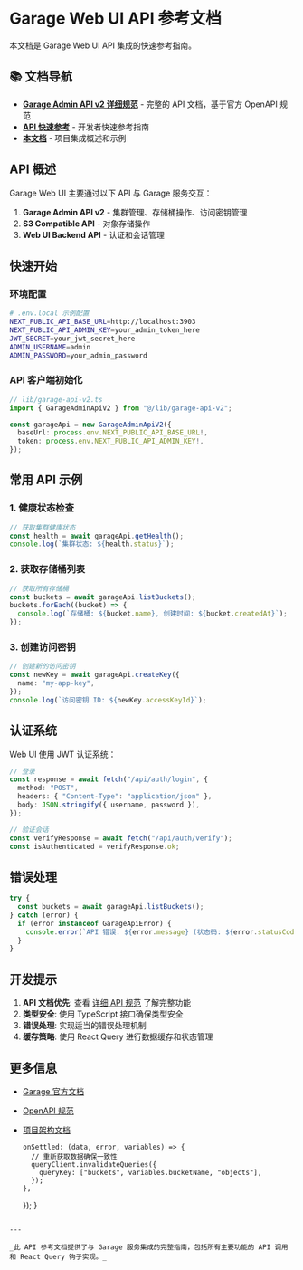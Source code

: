 # Garage Web UI API 参考文档

本文档是 Garage Web UI API 集成的快速参考指南。

## 📚 文档导航

- **[Garage Admin API v2 详细规范](./docs/garage-admin-api-v2-spec.md)** - 完整的 API 文档，基于官方 OpenAPI 规范
- **[API 快速参考](./docs/API_REFERENCE_QUICK.md)** - 开发者快速参考指南
- **[本文档](#api-概述)** - 项目集成概述和示例

## API 概述

Garage Web UI 主要通过以下 API 与 Garage 服务交互：

1. **Garage Admin API v2** - 集群管理、存储桶操作、访问密钥管理
2. **S3 Compatible API** - 对象存储操作
3. **Web UI Backend API** - 认证和会话管理

## 快速开始

### 环境配置

```bash
# .env.local 示例配置
NEXT_PUBLIC_API_BASE_URL=http://localhost:3903
NEXT_PUBLIC_API_ADMIN_KEY=your_admin_token_here
JWT_SECRET=your_jwt_secret_here
ADMIN_USERNAME=admin
ADMIN_PASSWORD=your_admin_password
```

### API 客户端初始化

```typescript
// lib/garage-api-v2.ts
import { GarageAdminApiV2 } from "@/lib/garage-api-v2";

const garageApi = new GarageAdminApiV2({
  baseUrl: process.env.NEXT_PUBLIC_API_BASE_URL!,
  token: process.env.NEXT_PUBLIC_API_ADMIN_KEY!,
});
```

## 常用 API 示例

### 1. 健康状态检查

```typescript
// 获取集群健康状态
const health = await garageApi.getHealth();
console.log(`集群状态: ${health.status}`);
```

### 2. 获取存储桶列表

```typescript
// 获取所有存储桶
const buckets = await garageApi.listBuckets();
buckets.forEach((bucket) => {
  console.log(`存储桶: ${bucket.name}, 创建时间: ${bucket.createdAt}`);
});
```

### 3. 创建访问密钥

```typescript
// 创建新的访问密钥
const newKey = await garageApi.createKey({
  name: "my-app-key",
});
console.log(`访问密钥 ID: ${newKey.accessKeyId}`);
```

## 认证系统

Web UI 使用 JWT 认证系统：

```typescript
// 登录
const response = await fetch("/api/auth/login", {
  method: "POST",
  headers: { "Content-Type": "application/json" },
  body: JSON.stringify({ username, password }),
});

// 验证会话
const verifyResponse = await fetch("/api/auth/verify");
const isAuthenticated = verifyResponse.ok;
```

## 错误处理

```typescript
try {
  const buckets = await garageApi.listBuckets();
} catch (error) {
  if (error instanceof GarageApiError) {
    console.error(`API 错误: ${error.message} (状态码: ${error.statusCode})`);
  }
}
```

## 开发提示

1. **API 文档优先**: 查看 [详细 API 规范](./docs/garage-admin-api-v2-spec.md) 了解完整功能
2. **类型安全**: 使用 TypeScript 接口确保类型安全
3. **错误处理**: 实现适当的错误处理机制
4. **缓存策略**: 使用 React Query 进行数据缓存和状态管理

## 更多信息

- [Garage 官方文档](https://garagehq.deuxfleurs.fr/)
- [OpenAPI 规范](https://garagehq.deuxfleurs.fr/api/garage-admin-v2.json)
- [项目架构文档](./ARCHITECTURE.md)

      onSettled: (data, error, variables) => {
        // 重新获取数据确保一致性
        queryClient.invalidateQueries({
          queryKey: ["buckets", variables.bucketName, "objects"],
        });
      },

  });
  }

```

---

_此 API 参考文档提供了与 Garage 服务集成的完整指南，包括所有主要功能的 API 调用和 React Query 钩子实现。_
```
